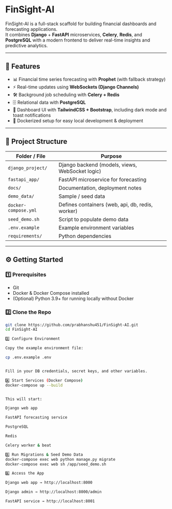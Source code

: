 # FinSight-AI

FinSight-AI is a full-stack scaffold for building financial dashboards and forecasting applications.  
It combines **Django** + **FastAPI** microservices, **Celery**, **Redis**, and **PostgreSQL** with a modern frontend to deliver real-time insights and predictive analytics.

---

## 📘 Features

- 📊 Financial time series forecasting with **Prophet** (with fallback strategy)  
- ⚡ Real-time updates using **WebSockets (Django Channels)**  
- 🛠️ Background job scheduling with **Celery + Redis**  
- 🗄️ Relational data with **PostgreSQL**  
- 🎨 Dashboard UI with **TailwindCSS + Bootstrap**, including dark mode and toast notifications  
- 🐳 Dockerized setup for easy local development & deployment  

---

## 📂 Project Structure

| Folder / File             | Purpose |
|----------------------------|---------|
| `django_project/`         | Django backend (models, views, WebSocket logic) |
| `fastapi_app/`            | FastAPI microservice for forecasting |
| `docs/`                   | Documentation, deployment notes |
| `demo_data/`              | Sample / seed data |
| `docker-compose.yml`      | Defines containers (web, api, db, redis, worker) |
| `seed_demo.sh`            | Script to populate demo data |
| `.env.example`            | Example environment variables |
| `requirements/`           | Python dependencies |

---

## ⚙️ Getting Started

### 1️⃣ Prerequisites
- Git  
- Docker & Docker Compose installed  
- (Optional) Python 3.9+ for running locally without Docker  

### 2️⃣ Clone the Repo
```bash
git clone https://github.com/prabhanshu451/FinSight-AI.git
cd FinSight-AI

3️⃣ Configure Environment

Copy the example environment file:

cp .env.example .env


Fill in your DB credentials, secret keys, and other variables.

4️⃣ Start Services (Docker Compose)
docker-compose up --build


This will start:

Django web app

FastAPI forecasting service

PostgreSQL

Redis

Celery worker & beat

5️⃣ Run Migrations & Seed Demo Data
docker-compose exec web python manage.py migrate
docker-compose exec web sh /app/seed_demo.sh

6️⃣ Access the App

Django web app → http://localhost:8000

Django admin → http://localhost:8000/admin

FastAPI service → http://localhost:8001
